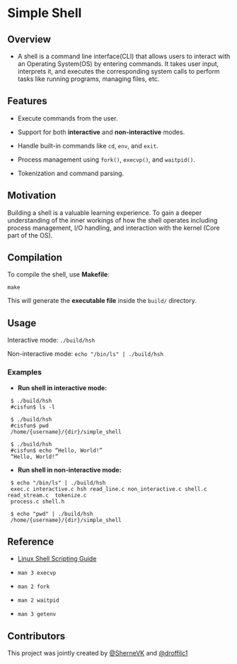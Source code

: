 # Simple Shell

## Overview

- A shell is a command line interface(CLI) that allows users to interact with an Operating System(OS) by entering commands. It takes user input, interprets it, and executes the corresponding system calls to perform tasks like running programs, managing files, etc.

## Features

- Execute commands from the user.

- Support for both **interactive** and **non-interactive** modes.

- Handle built-in commands like `cd`, `env`, and `exit`.

- Process management using `fork()`, `execvp()`, and `waitpid()`.

- Tokenization and command parsing.

## Motivation

Building a shell is a valuable learning experience. To gain a deeper understanding of the inner workings of how the shell operates including process management, I/O handling, and interaction with the kernel (Core part of the OS).

## Compilation

To compile the shell, use **Makefile**:

```shell
make
```

This will generate the **executable file** inside the `build/` directory.

## Usage

Interactive mode: ```./build/hsh```

Non-interactive mode: ```echo "/bin/ls" | ./build/hsh```

### Examples

- **Run shell in interactive mode:**

```shell
 $ ./build/hsh
 #cisfun$ ls -l
```

```shell
 $ ./build/hsh
 #cisfun$ pwd
 /home/{username}/{dir}/simple_shell
```

```shell
 $ ./build/hsh
 #cisfun$ echo “Hello, World!”
 “Hello, World!”
```

- **Run shell in non-interactive mode:**

```shell
 $ echo "/bin/ls" | ./build/hsh
 exec.c interactive.c hsh read_line.c non_interactive.c shell.c  read_stream.c  tokenize.c
 process.c shell.h
```

```shell
 $ echo "pwd" | ./build/hsh
 /home/{username}/{dir}/simple_shell
```

## Reference

- [Linux Shell Scripting Guide](https://tldp.org/LDP/abs/html/)

- `man 3 execvp`

- `man 2 fork`

- `man 2 waitpid`

- `man 3 getenv`

## Contributors

This project was jointly created by [@SherneVK](https://github.com/SherneVK) and [@droffilc1](https://www.github.com/droffilc1)
